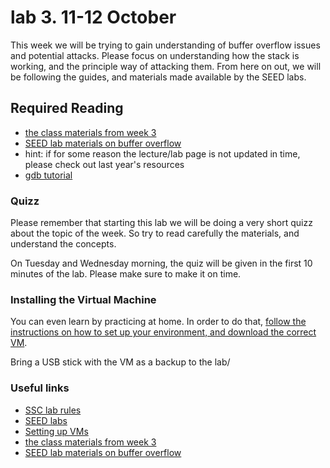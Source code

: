 # lab 3. 11-12 October

This week we will be trying to gain understanding of buffer overflow issues and potential attacks. 
Please focus on understanding how the stack is working, and the principle way of attacking them. 
From here on out, we will be following the guides, and materials made available by the SEED labs.

## Required Reading
- [the class materials from week 3](http://staff.cs.upt.ro/~marius/curs/sec/index.html)
- [SEED lab materials on buffer overflow](http://www.cis.syr.edu/~wedu/seed/Labs_12.04/Vulnerability/Buffer_Overflow/)
- hint: if for some reason the lecture/lab page is not updated in time, please check out last year's resources
- [gdb tutorial](https://www.youtube.com/watch?v=sCtY--xRUyI)

### Quizz

Please remember that starting this lab we will be doing a very short quizz about the topic of the week. 
So try to read carefully the materials, and understand the concepts.

On Tuesday and Wednesday morning, the quiz will be given in the first 10 minutes of the lab. 
Please make sure to make it on time. 

### Installing the Virtual Machine

You can even learn by practicing at home. In order to do that, [follow the instructions on how to set up your environment, and download the correct VM](https://github.com/SSC-2016/lab-rules/blob/master/README.md#general-workflow).

Bring a USB stick with the VM as a backup to the lab/

### Useful links
- [SSC lab rules](https://github.com/SSC-2016/lab-rules)
- [SEED labs](http://www.cis.syr.edu/~wedu/seed/labs.html)
- [Setting up VMs](http://www.cis.syr.edu/~wedu/seed/lab_env.html)
- [the class materials from week 3](http://staff.cs.upt.ro/~marius/curs/sec/index.html)
- [SEED lab materials on buffer overflow](http://www.cis.syr.edu/~wedu/seed/Labs_12.04/Vulnerability/Buffer_Overflow/)
